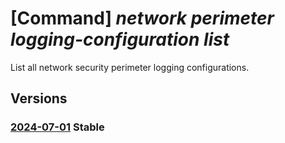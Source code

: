 # [Command] _network perimeter logging-configuration list_

List all network security perimeter logging configurations.

## Versions

### [2024-07-01](/Resources/mgmt-plane/L3N1YnNjcmlwdGlvbnMve30vcmVzb3VyY2Vncm91cHMve30vcHJvdmlkZXJzL21pY3Jvc29mdC5uZXR3b3JrL25ldHdvcmtzZWN1cml0eXBlcmltZXRlcnMve30vbG9nZ2luZ2NvbmZpZ3VyYXRpb25z/2024-07-01.xml) **Stable**

<!-- mgmt-plane /subscriptions/{}/resourcegroups/{}/providers/microsoft.network/networksecurityperimeters/{}/loggingconfigurations 2024-07-01 -->
